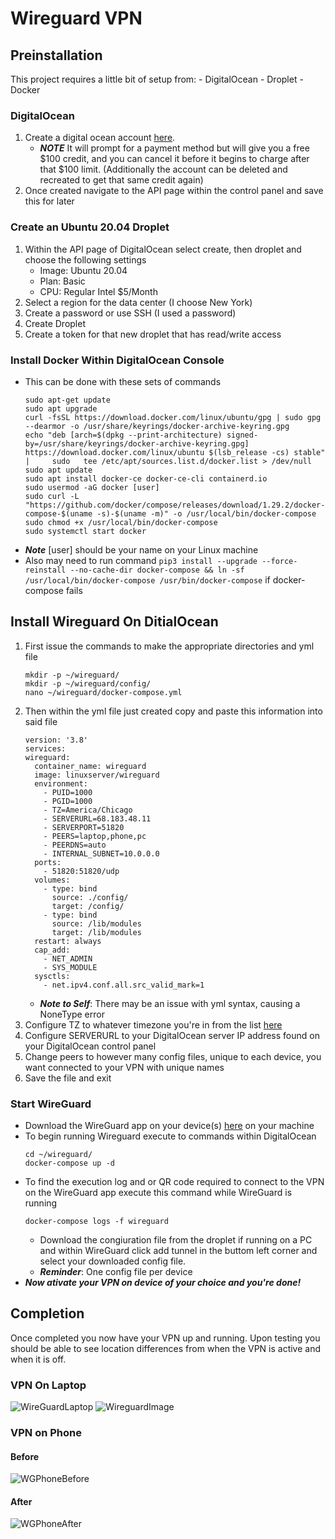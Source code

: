 # Wireguard VPN
 
## Preinstallation 
This project requires a little bit of setup from: 
    - DigitalOcean 
    - Droplet 
    - Docker
### DigitalOcean 
   1. Create a digital ocean account [here](https://m.do.co/c/4d7f4ff9cfe4). 
        - ***NOTE*** It will prompt for a payment method but will give you a free $100 credit, and you can cancel it before it begins to charge after that $100 limit. (Additionally the account can be deleted and recreated to get that same credit again)
  2. Once created navigate to the API page within the control panel and save this for later 
### Create an Ubuntu 20.04 Droplet 
  1. Within the API page of DigitalOcean select create, then droplet and choose the following settings 
        - Image: Ubuntu 20.04
        - Plan: Basic 
        - CPU: Regular Intel $5/Month 
  2. Select a region for the data center (I choose New York)
  3. Create a password or use SSH (I used a password)
  4. Create Droplet 
  5. Create a token for that new droplet that has read/write access

### Install Docker Within DigitalOcean Console 
   - This can be done with these sets of commands 
     ```
     sudo apt-get update
     sudo apt upgrade
     curl -fsSL https://download.docker.com/linux/ubuntu/gpg | sudo gpg --dearmor -o /usr/share/keyrings/docker-archive-keyring.gpg
     echo "deb [arch=$(dpkg --print-architecture) signed-by=/usr/share/keyrings/docker-archive-keyring.gpg] https://download.docker.com/linux/ubuntu $(lsb_release -cs) stable" |     sudo   tee /etc/apt/sources.list.d/docker.list > /dev/null
     sudo apt update
     sudo apt install docker-ce docker-ce-cli containerd.io
     sudo usermod -aG docker [user]
     sudo curl -L "https://github.com/docker/compose/releases/download/1.29.2/docker-compose-$(uname -s)-$(uname -m)" -o /usr/local/bin/docker-compose
     sudo chmod +x /usr/local/bin/docker-compose
     sudo systemctl start docker
     ```
   - ***Note*** [user] should be your name on your Linux machine 
   - Also may need to run command `pip3 install --upgrade --force-reinstall --no-cache-dir docker-compose && ln -sf /usr/local/bin/docker-compose /usr/bin/docker-compose` if docker-compose fails 
## Install Wireguard On DitialOcean 
1. First issue the commands to make the appropriate directories and yml file 
    ```
    mkdir -p ~/wireguard/
    mkdir -p ~/wireguard/config/
    nano ~/wireguard/docker-compose.yml
    ```
2. Then within the yml file just created copy and paste this information into said file 
     ```
   version: '3.8'
   services:
     wireguard:
       container_name: wireguard
       image: linuxserver/wireguard
       environment:
         - PUID=1000
         - PGID=1000
         - TZ=America/Chicago
         - SERVERURL=68.183.48.11
         - SERVERPORT=51820
         - PEERS=laptop,phone,pc
         - PEERDNS=auto
         - INTERNAL_SUBNET=10.0.0.0
       ports:
         - 51820:51820/udp
       volumes:
         - type: bind
           source: ./config/
           target: /config/
         - type: bind
           source: /lib/modules
           target: /lib/modules
       restart: always
       cap_add:
         - NET_ADMIN
         - SYS_MODULE
       sysctls:
         - net.ipv4.conf.all.src_valid_mark=1
     ```
     - ***Note to Self***: There may be an issue with yml syntax, causing a NoneType error
3. Configure TZ to whatever timezone you're in from the list [here](https://en.wikipedia.org/wiki/List_of_tz_database_time_zones)
4. Configure SERVERURL to your DigitalOcean server IP address found on your DigitalOcean control panel 
5. Change peers to however many config files, unique to each device, you want connected to your VPN with unique names 
6. Save the file and exit 
### Start WireGuard 
  - Download the WireGuard app on your device(s) [here](https://www.wireguard.com/install/) on your machine
  - To begin running Wireguard execute to commands within DigitalOcean
    ```
    cd ~/wireguard/
    docker-compose up -d
    ```
  - To find the execution log and or QR code required to connect to the VPN on the WireGuard app execute this command while WireGuard is running 
    ```
    docker-compose logs -f wireguard
    ```
     - Download the congiuration file from the droplet if running on a PC and within WireGuard click add tunnel in the buttom left corner and select your downloaded config file. 
     - ***Reminder***: One config file per device
  - ***Now ativate your VPN on device of your choice and you're done!***
## Completion 
Once completed you now have your VPN up and running. Upon testing you should be able to see location differences from when the VPN is active and when it is off. 
### VPN On Laptop 
![WireGuardLaptop](https://github.com/RyanDerr/Wireguard-VPN/blob/main/Pictures/PCVPN.png)
![WireguardImage](https://github.com/RyanDerr/Wireguard-VPN/blob/main/Pictures/wireguard%20pic.PNG)
### VPN on Phone 
#### Before 
![WGPhoneBefore](https://github.com/RyanDerr/Wireguard-VPN/blob/main/Pictures/PhoneBefore.png)
#### After 
![WGPhoneAfter](https://github.com/RyanDerr/Wireguard-VPN/blob/main/Pictures/PhoneAfter.png)
